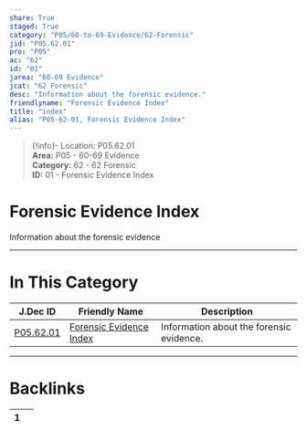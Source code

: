 ```yaml
---  
share: True  
staged: True  
category: "P05/60-to-69-Evidence/62-Forensic"  
jid: "P05.62.01"  
pro: "P05"  
ac: "62"  
id: "01"  
jarea: "60-69 Evidence"  
jcat: "62 Forensic"  
desc: "Information about the forensic evidence."  
friendlyname: "Forensic Evidence Index"  
title: "index"  
alias: "P05-62-01, Forensic Evidence Index"  
---  
```

>[!info]- Location: P05.62.01  
>**Area:** P05 - 60-69 Evidence  
>**Category:** 62 - 62 Forensic  
>**ID:** 01 - Forensic Evidence Index  
  
# Forensic Evidence Index  
  
Information about the forensic evidence  
   
  
  
---  
# In This Category  
  
| J.Dec ID                                                                         | Friendly Name                                                                                  | Description                              |  
| -------------------------------------------------------------------------------- | ---------------------------------------------------------------------------------------------- | ---------------------------------------- |  
| [P05.62.01](index.md) | [Forensic Evidence Index](index.md) | Information about the forensic evidence. |  
  
  
---  
# Backlinks  
<div><table class="dataview table-view-table"><thead class="table-view-thead"><tr class="table-view-tr-header"><th class="table-view-th"><span></span><span class="dataview small-text">1</span></th><th class="table-view-th"><span></span></th></tr></thead><tbody class="table-view-tbody"></tbody></table></div>